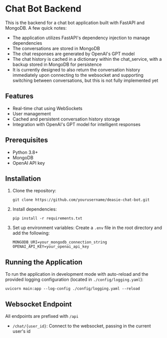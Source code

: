# Chat Bot Backend

This is the backend for a chat bot application built with FastAPI and MongoDB. A few quick notes:
- The application utilizes FastAPI's dependency injection to manage dependencies
- The conversations are stored in MongoDB
- The chat responses are generated by OpenAI's GPT model
- The chat history is cached in a dictionary within the chat_service, with a backup stored in MongoDB for persistence
- It is currently designed to also return the conversation history immediately upon connecting to the websocket and supporting switching between conversations, but this is not fully implemented yet

## Features

- Real-time chat using WebSockets
- User management
- Cached and persistent conversation history storage
- Integration with OpenAI's GPT model for intelligent responses

## Prerequisites

- Python 3.8+
- MongoDB
- OpenAI API key

## Installation

1. Clone the repository:
   ```
   git clone https://github.com/yourusername/deasie-chat-bot.git
   ```

2. Install dependencies:
   ```
   pip install -r requirements.txt
   ```

3. Set up environment variables:
   Create a `.env` file in the root directory and add the following:
   ```
   MONGODB_URI=your_mongodb_connection_string
   OPENAI_API_KEY=your_openai_api_key
   ```

## Running the Application

To run the application in development mode with auto-reload and the provided logging configuration (located in `./config/logging.yaml`):
```
uvicorn main:app --log-config ./config/logging.yaml --reload
```

## Websocket Endpoint
All endpoints are prefixed with `/api`
- `/chat/{user_id}`: Connect to the websocket, passing in the current user's id
